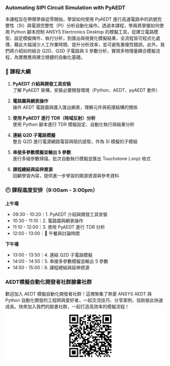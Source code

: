 ### Automating SIPI Circuit Simulation with PyAEDT


本課程旨在帶領學員從零開始，學習如何使用 PyAEDT 進行高速電路中的訊號完整性（SI）與電源完整性（PI）分析自動化操作。透過本課程，學員將掌握如何使用 Python 腳本控制 ANSYS Electronics Desktop 的模擬工具，從建立電路模型、設定模擬條件、執行分析，到匯出與視覺化模擬結果，全流程皆可程式化處理，藉此大幅減少人工作業時間、提升分析效率，並可避免重複性錯誤。此外，我們將介紹如何結合 Q2D、Q3D 子電路與 S 參數分析，實現多物理量耦合模擬流程，為實務應用建立穩健的自動化基礎。


### 🧭 課程大綱

1. **PyAEDT 介紹與開發工具安裝**  
了解 PyAEDT 架構，安裝必要開發環境（Python、AEDT、pyAEDT 套件）

2. **電路圖與網表操作**  
操作 AEDT 電路圖與匯入匯出網表，理解元件與拓撲結構的關係

3. **使用 PyAEDT 進行 TDR（時域反射）分析**  
使用 Python 腳本進行 TDR 模擬設定、自動化執行與結果分析

4. **連結 Q2D 子電路模擬**  
整合 Q2D 進行電源網路電容與阻抗提取，作為 SI 模擬的子模組

5. **串接多參數模擬並輸出 S 參數**  
進行多組參數掃描，批次自動執行模擬並匯出 Touchstone (.snp) 格式

6. **課程總結與延伸資源**  
回顧學習內容，提供進一步學習的開源資源與參考資料


### 🕘 課程進度安排（9:00am - 3:00pm）

**上午場**
- 09:30 - 10:20｜1. PyAEDT 介紹與開發工具安裝
- 10:30 - 11:10｜2. 電路圖與網表操作
- 11:10 - 12:00｜3. 使用 PyAEDT 進行 TDR 分析
- 12:00 - 13:00｜🍱 午餐與討論時間

**下午場**
- 13:00 - 13:50｜4. 連結 Q2D 子電路模擬
- 14:00 - 14:50｜5. 串接多參數模擬並輸出 S 參數
- 14:50 - 15:00｜6. 課程總結與延伸資源

### AEDT模擬自動化開發者社群臉書社群
歡迎加入 AEDT 模擬自動化開發者社群！這裡聚集了熱愛 ANSYS AEDT 與 Python 自動化開發的工程師與愛好者，一起交流技巧、分享案例，協助彼此快速成長。快來加入我們的臉書社群，一起打造高效率的模擬流程！
![Facebook_PyAEDT_QR](/assets/Facebook_PyAEDT_QR.png)